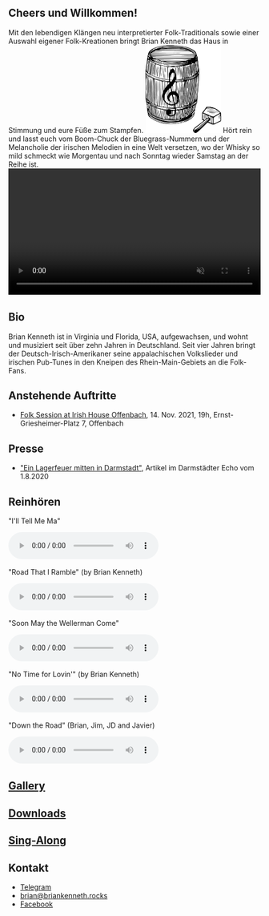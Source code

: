 ## Cheers und Willkommen!
Mit den lebendigen Klängen neu interpretierter Folk-Traditionals sowie einer Auswahl eigener Folk-Kreationen bringt Brian Kenneth das Haus in Stimmung und eure Füße zum Stampfen.
<img src="\assets\images\briankennethlogo1.png" id="brianpic" alt="logo" width="30%">
Hört rein und lasst euch vom Boom-Chuck der Bluegrass-Nummern und der Melancholie der irischen Melodien in eine Welt versetzen, wo der Whisky so mild schmeckt wie Morgentau und nach Sonntag wieder Samstag an der Reihe ist.
<br/>
<video src="/assets/images/bootlegjohn.mp4" autoplay muted loop width="100%"></video>

## Bio
Brian Kenneth ist in Virginia und Florida, USA, aufgewachsen, und wohnt und musiziert seit über zehn Jahren in Deutschland. Seit vier Jahren bringt der Deutsch-Irisch-Amerikaner seine appalachischen Volkslieder und irischen Pub-Tunes in den Kneipen des Rhein-Main-Gebiets an die Folk-Fans.
## Anstehende Auftritte
- [Folk Session at Irish House Offenbach](https://www.meetup.com/de-DE/main-wine/events/281917680), 14. Nov. 2021, 19h, Ernst-Griesheimer-Platz 7, Offenbach
  
## Presse
- ["Ein Lagerfeuer mitten in Darmstadt"](https://www.echo-online.de/freizeit/kunst-und-kultur/musik/ein-lagerfeuer-mitten-in-darmstadt_22032124), Artikel im Darmstädter Echo vom 1.8.2020

## Reinhören
<p class="audiotext">"I'll Tell Me Ma"</p>
<audio controls>
  <source src="assets\images\Ill_Tell_Me_Ma.mp3" type="audio/ogg">
</audio>
<p class="audiotext">"Road That I Ramble" (by Brian Kenneth)</p>
<audio controls>
 <source src="assets\images\Road_That_I_Ramble.mp3" type="audio/mpeg">
</audio>
<p class="audiotext">"Soon May the Wellerman Come"</p>
<audio controls>
 <source src="assets\images\Soon_May_the_Wellerman_Come.mp3" type="audio/mpeg">
 </audio>
<p class="audiotext">"No Time for Lovin'" (by Brian Kenneth)</p>
 <audio controls>
     <source src="assets\images\No_Time_for_Lovin.mp3" type="audio/mpeg">
</audio>
<p class="audiotext">"Down the Road" (Brian, Jim, JD and Javier)</p>
 <audio controls>
     <source src="assets\images\jam_session.mp3" type="audio/mpeg">
</audio>
<!-- <iframe width="100%" height="400" scrolling="no" frameborder="no" allow="autoplay" src="https://w.soundcloud.com/player/?url=https%3A//api.soundcloud.com/playlists/1021407670&color=%23ff5500&auto_play=false&hide_related=false&show_comments=true&show_user=true&show_reposts=false&show_teaser=true&visual=true"></iframe> -->

## [Gallery](gallery)
## [Downloads](/downloads)

## [Sing-Along](/singalong)

## Kontakt
- [Telegram](https://t.me/BrianJL)
- [brian@briankenneth.rocks](mailto:brian@briankenneth.rocks)
- [Facebook](https://facebook.com/briankennethmusic)

